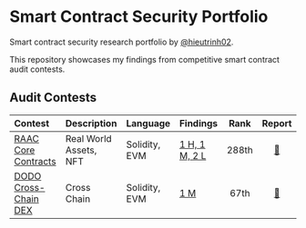 # Smart Contract Security Portfolio
Smart contract security research portfolio by [@hieutrinh02](https://github.com/hieutrinh02).

This repository showcases my findings from competitive smart contract audit contests.

## Audit Contests

| Contest | Description | Language | Findings | Rank | Report |
|:--------|:------------|:---------|:---------|:----:|:------:|
|[RAAC Core Contracts](https://codehawks.cyfrin.io/c/2025-02-raac/results?lt=contest&page=1&sc=reward&sj=reward&t=leaderboard)|Real World Assets, NFT|Solidity, EVM|[1 H, 1 M, 2 L](contests/2025-02-raac.md)|288th|[📄](https://codehawks.cyfrin.io/c/2025-02-raac/results?lt=contest&page=29&sc=reward&sj=reward&t=report)|
|[DODO Cross-Chain DEX](https://audits.sherlock.xyz/contests/991)|Cross Chain|Solidity, EVM|[1 M](contests/2025-05-dodo-cross-chain-dex.md)|67th|[📄](https://audits.sherlock.xyz/contests/991/report)|
